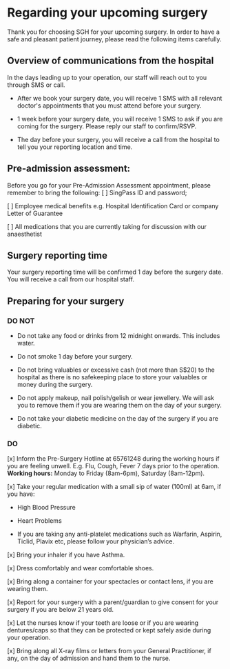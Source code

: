 # Regarding your upcoming surgery
Thank you for choosing SGH for your upcoming surgery. In order to have a safe and pleasant patient journey, please read the following items carefully. 

## Overview of communications from the hospital
In the days leading up to your operation, our staff will reach out to you through SMS or call. 
* After we book your surgery date, you will receive 1 SMS with all relevant doctor's appointments that you must attend before your surgery.

* 1 week before your surgery date, you will receive 1 SMS to ask if you are coming for the surgery. Please reply our staff to confirm/RSVP.

* The day before your surgery, you will receive a call from the hospital to tell you your reporting location and time. 

## Pre-admission assessment:
Before you go for your Pre-Admission Assessment appointment, please remember to bring the following: 
[ ] SingPass ID and password;

[ ] Employee medical benefits e.g. Hospital Identification Card or company Letter of Guarantee

[ ] All medications that you are currently taking for discussion with our anaesthetist

## Surgery reporting time
Your surgery reporting time will be confirmed 1 day before the surgery date. You will receive a call from our hospital staff. 

## Preparing for your surgery
### DO NOT
- Do not take any food or drinks from 12 midnight onwards. This includes water. 

- Do not smoke 1 day before your surgery.

- Do not bring valuables or excessive cash (not more than S$20) to the hospital as there is no safekeeping place to store your valuables or money during the surgery.  

- Do not apply makeup, nail polish/gelish or wear jewellery. We will ask you to remove them if you are wearing them on the day of your surgery. 

- Do not take your diabetic medicine on the day of the surgery if you are diabetic. 

### DO
[x] Inform the Pre-Surgery Hotline at 65761248 during the working hours if you are feeling unwell. E.g. Flu, Cough, Fever 7 days prior to the operation. **Working hours:** Monday to Friday (8am-6pm), Saturday (8am-12pm).

[x] Take your regular medication with a small sip of water (100ml) at 6am, if you have:   
  - High Blood Pressure
  - Heart Problems  
  
- If you are taking any anti-platelet medications such as Warfarin, Aspirin, Ticlid, Plavix etc, please follow your physician’s advice.  

[x] Bring your inhaler if you have Asthma.

[x] Dress comfortably and wear comfortable shoes.

[x] Bring along a container for your spectacles or contact lens, if you are wearing them.

[x] Report for your surgery with a parent/guardian to give consent for your surgery if you are below 21 years old.

[x] Let the nurses know if your teeth are loose or if you are wearing dentures/caps so that they can be protected or kept safely aside during your operation.

[x] Bring along all X-ray films or letters from your General Practitioner, if any, on the day of admission and hand them to the nurse.
